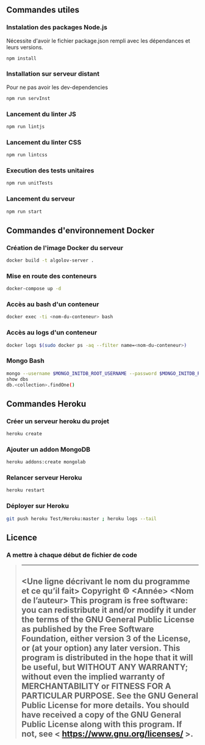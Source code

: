 ## Commandes utiles

### Instalation des packages Node.js
Nécessite d'avoir le fichier package.json rempli avec les dépendances et leurs versions.
```bash
npm install
```
### Installation sur serveur distant
Pour ne pas avoir les dev-dependencies
```bash
npm run servInst
```

### Lancement du linter JS
```bash
npm run lintjs
```
### Lancement du linter CSS
```bash
npm run lintcss
```

### Execution des tests unitaires
```bash
npm run unitTests
```

### Lancement du serveur
```bash
npm run start
```

## Commandes d'environnement Docker

### Création de l'image Docker du serveur
```bash
docker build -t algolov-server .
```

### Mise en route des conteneurs
```bash
docker-compose up -d
```

### Accès au bash d'un conteneur
```bash
docker exec -ti <nom-du-conteneur> bash
```

### Accès au logs d'un conteneur
```bash
docker logs $(sudo docker ps -aq --filter name=<nom-du-conteneur>)
```

### Mongo Bash
```bash
mongo --username $MONGO_INITDB_ROOT_USERNAME --password $MONGO_INITDB_ROOT_PASSWORD
show dbs
db.<collection>.findOne()
```

## Commandes Heroku

### Créer un serveur heroku du projet
```bash
heroku create
```

### Ajouter un addon MongoDB
```bash
heroku addons:create mongolab
```

### Relancer serveur Heroku
```bash
heroku restart
```

### Déployer sur Heroku
```bash
git push heroku Test/Heroku:master ; heroku logs --tail
```

## Licence

### A mettre à chaque début de fichier de code
> -------------------------------------------------------------------------------------------------
> <Une ligne décrivant le nom du programme et ce qu’il fait>
> Copyright © <Année> <Nom de l’auteur>
> This program is free software: you can redistribute it and/or modify
> it under the terms of the GNU General Public License as published by
> the Free Software Foundation, either version 3 of the License, or
> (at your option) any later version.
> This program is distributed in the hope that it will be useful,
> but WITHOUT ANY WARRANTY; without even the implied warranty of
> MERCHANTABILITY or FITNESS FOR A PARTICULAR PURPOSE. See the
> GNU General Public License for more details.
> You should have received a copy of the GNU General Public License
> along with this program. If not, see < https://www.gnu.org/licenses/ >.
> -------------------------------------------------------------------------------------------------